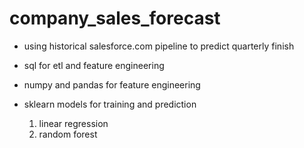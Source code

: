 # company_sales_forecast
- using historical salesforce.com pipeline to predict quarterly finish

- sql for etl and feature engineering

- numpy and pandas for feature engineering

- sklearn models for training and prediction
  1. linear regression
  2. random forest
  

